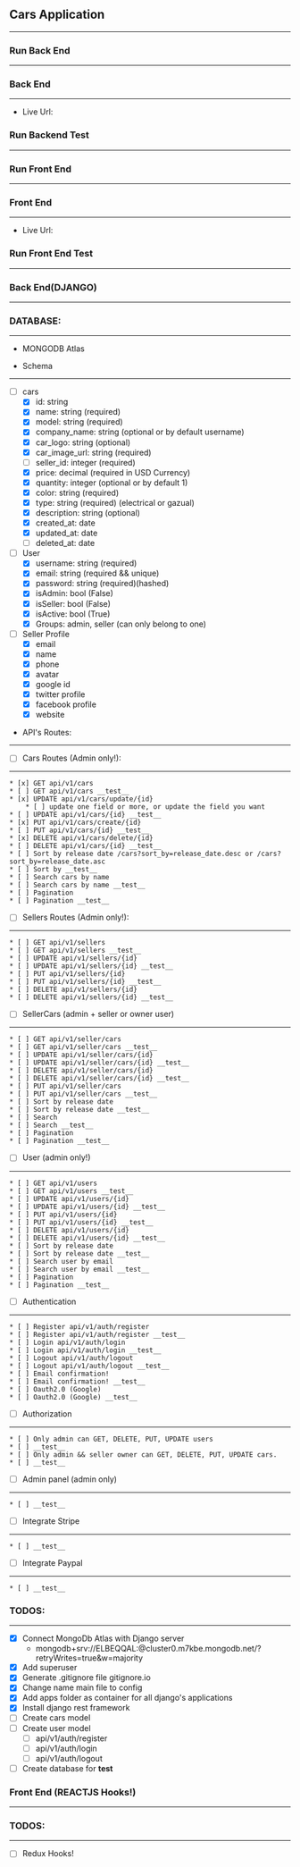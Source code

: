 ## Cars Application
----

### Run Back End
----

### Back End
----
* Live Url: 

### Run Backend Test
----

### Run Front End 
----

### Front End 
----
* Live Url: 

### Run Front End Test
----

### Back End(DJANGO)
----

### DATABASE: 
----
* MONGODB Atlas

* Schema
----
* [ ] cars
    * [x] id: string 
    * [x] name: string (required)
    * [x] model: string (required)
    * [x] company_name: string (optional or by default username)
    * [x] car_logo: string (optional)
    * [x] car_image_url: string (required)
    * [ ] seller_id: integer (required)
    * [x] price: decimal (required in USD Currency)
    * [x] quantity: integer (optional or by default 1)
    * [x] color: string (required)
    * [x] type: string (required) (electrical or gazual)
    * [x] description: string (optional)
    * [x] created_at: date
    * [x] updated_at: date
    * [ ] deleted_at: date

* [ ] User
    * [x] username: string (required)
    * [x] email: string (required && unique)
    * [x] password: string (required)(hashed)
    * [x] isAdmin: bool (False)
    * [x] isSeller: bool (False)
    * [x] isActive: bool (True)
    * [x] Groups: admin, seller (can only belong to one)

* [ ] Seller Profile
    * [x] email
    * [x] name
    * [x] phone
    * [x] avatar
    * [x] google id
    * [x] twitter profile
    * [x] facebook profile
    * [x] website
* API's Routes:
----

* [ ] Cars Routes (Admin only!):
----
    * [x] GET api/v1/cars
    * [ ] GET api/v1/cars __test__
    * [x] UPDATE api/v1/cars/update/{id}
        * [ ] update one field or more, or update the field you want
    * [ ] UPDATE api/v1/cars/{id} __test__
    * [x] PUT api/v1/cars/create/{id}
    * [ ] PUT api/v1/cars/{id} __test__
    * [x] DELETE api/v1/cars/delete/{id}
    * [ ] DELETE api/v1/cars/{id} __test__
    * [ ] Sort by release date /cars?sort_by=release_date.desc or /cars?
    sort_by=release_date.asc
    * [ ] Sort by __test__
    * [ ] Search cars by name 
    * [ ] Search cars by name __test__
    * [ ] Pagination 
    * [ ] Pagination __test__

* [ ] Sellers Routes (Admin only!):
----
    * [ ] GET api/v1/sellers
    * [ ] GET api/v1/sellers __test__
    * [ ] UPDATE api/v1/sellers/{id}
    * [ ] UPDATE api/v1/sellers/{id} __test__
    * [ ] PUT api/v1/sellers/{id}
    * [ ] PUT api/v1/sellers/{id} __test__
    * [ ] DELETE api/v1/sellers/{id}
    * [ ] DELETE api/v1/sellers/{id} __test__

* [ ] SellerCars (admin + seller or owner user)
----
    * [ ] GET api/v1/seller/cars
    * [ ] GET api/v1/seller/cars __test__
    * [ ] UPDATE api/v1/seller/cars/{id}
    * [ ] UPDATE api/v1/seller/cars/{id} __test__
    * [ ] DELETE api/v1/seller/cars/{id}
    * [ ] DELETE api/v1/seller/cars/{id} __test__
    * [ ] PUT api/v1/seller/cars
    * [ ] PUT api/v1/seller/cars __test__
    * [ ] Sort by release date 
    * [ ] Sort by release date __test__
    * [ ] Search
    * [ ] Search __test__
    * [ ] Pagination
    * [ ] Pagination __test__

* [ ] User (admin only!)
----
    * [ ] GET api/v1/users
    * [ ] GET api/v1/users __test__
    * [ ] UPDATE api/v1/users/{id}
    * [ ] UPDATE api/v1/users/{id} __test__
    * [ ] PUT api/v1/users/{id}
    * [ ] PUT api/v1/users/{id} __test__
    * [ ] DELETE api/v1/users/{id}
    * [ ] DELETE api/v1/users/{id} __test__
    * [ ] Sort by release date
    * [ ] Sort by release date __test__
    * [ ] Search user by email 
    * [ ] Search user by email __test__
    * [ ] Pagination
    * [ ] Pagination __test__

* [ ] Authentication
----
    * [ ] Register api/v1/auth/register
    * [ ] Register api/v1/auth/register __test__
    * [ ] Login api/v1/auth/login
    * [ ] Login api/v1/auth/login __test__
    * [ ] Logout api/v1/auth/logout
    * [ ] Logout api/v1/auth/logout __test__
    * [ ] Email confirmation!
    * [ ] Email confirmation! __test__
    * [ ] Oauth2.0 (Google)
    * [ ] Oauth2.0 (Google) __test__

* [ ] Authorization
----
    * [ ] Only admin can GET, DELETE, PUT, UPDATE users
    * [ ] __test__
    * [ ] Only admin && seller owner can GET, DELETE, PUT, UPDATE cars.
    * [ ] __test__

* [ ] Admin panel (admin only)
----
    * [ ] __test__

* [ ] Integrate Stripe
----
    * [ ] __test__

* [ ] Integrate Paypal
----
    * [ ] __test__

### TODOS:
----
* [x] Connect MongoDb Atlas with Django server
    * mongodb+srv://ELBEQQAL:<password>@cluster0.m7kbe.mongodb.net/<dbname>?retryWrites=true&w=majority
* [x] Add superuser
* [x] Generate .gitignore file gitignore.io
* [x] Change name main file to config 
* [x] Add apps folder as container for all django's 
applications
* [x] Install django rest framework
* [ ] Create cars model
* [ ] Create user model
    * [ ] api/v1/auth/register
    * [ ] api/v1/auth/login
    * [ ] api/v1/auth/logout
* [ ] Create database for __test__

### Front End (REACTJS Hooks!)
----

### TODOS:
----
* [ ] Redux Hooks! 